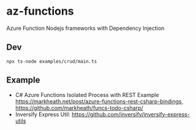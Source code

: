 # az-functions
Azure Function Nodejs frameworks with Dependency Injection

## Dev

```
npx ts-node examples/crud/main.ts
```

## Example
- C# Azure Functions Isolated Process with REST Example https://markheath.net/post/azure-functions-rest-csharp-bindings, https://github.com/markheath/funcs-todo-csharp/
- Inversify Express Util: https://github.com/inversify/inversify-express-utils